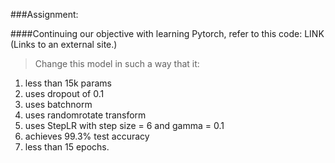 ###Assignment: 

####Continuing our objective with learning Pytorch, refer to this code: LINK (Links to an external site.)
> Change this model in such a way that it:
1. less than 15k params
2. uses dropout of 0.1 
3. uses batchnorm
4. uses randomrotate transform
5. uses StepLR with step size = 6 and gamma = 0.1
6. achieves 99.3% test accuracy
7. less than 15 epochs.

